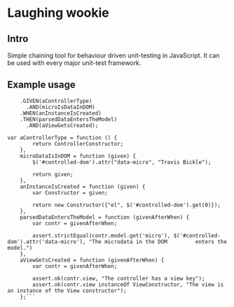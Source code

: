 Laughing wookie
===============

Intro
-----
Simple chaining tool for behaviour driven unit-testing in JavaScript. It can be used with every major unit-test framework.

Example usage
-------------
```bdd()
    .GIVEN(aControllerType)
      .AND(microIsDataInDOM)
    .WHEN(anInstanceIsCreated)
    .THEN(parsedDataEntersTheModel)
      .AND(aViewGetsCreated);
      
var aControllerType = function () {
        return ControllerConstructor;
    },
    microDataIsInDOM = function (given) {
        $('#controlled-dom').attr("data-micro", "Travis Bickle");
        
        return given;
    },
    anInstanceIsCreated = function (given) {
        var Constructor = given;
        
        return new Constructor({"el", $('#controlled-dom').get(0)});
    },
    parsedDataEntersTheModel = function (givenAfterWhen) {
        var contr = givenAfterWhen;
        
        assert.strictEqual(contr.model.get('micro'), $('#controlled-dom').attr('data-micro'), "The microdata in the DOM         enters the model.")
    },
    aViewGetsCreated = function (givenAfterWhen) {
        var contr = givenAfterWhen;
        
        assert.ok(contr.view, "The controller has a view key");
        assert.ok(contr.view instanceOf ViewConstructor, "The view is an instance of the View constructor");
    };```
